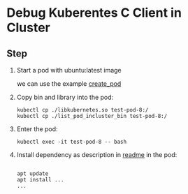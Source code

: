 # Debug Kuberentes C Client in Cluster

## Step

1. Start a pod with ubuntu:latest image

    we can use the example [create_pod](https://github.com/kubernetes-client/c/tree/master/examples/create_pod)

1. Copy bin and library into the pod:

    ```shell
    kubectl cp ./libkubernetes.so test-pod-8:/
    kubectl cp ./list_pod_incluster_bin test-pod-8:/
    ```

1. Enter the pod:

    ```shell
    kubectl exec -it test-pod-8 -- bash
    ````

1. Install dependency as description in [readme](https://github.com/kubernetes-client/c) in the pod:

    ```shell

    apt update
    apt install ...
    ...
    ```
